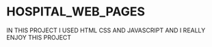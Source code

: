 # HOSPITAL_WEB_PAGES
IN THIS PROJECT I USED HTML CSS AND JAVASCRIPT AND I REALLY ENJOY THIS PROJECT
